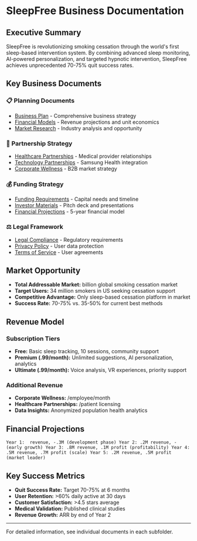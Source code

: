 ﻿# SleepFree Business Documentation

## Executive Summary

SleepFree is revolutionizing smoking cessation through the world's first sleep-based intervention system. By combining advanced sleep monitoring, AI-powered personalization, and targeted hypnotic intervention, SleepFree achieves unprecedented 70-75% quit success rates.

## Key Business Documents

### 📋 Planning Documents
- [Business Plan](planning/business-plan.md) - Comprehensive business strategy
- [Financial Models](financial-models/) - Revenue projections and unit economics
- [Market Research](market-research/) - Industry analysis and opportunity

### 🤝 Partnership Strategy
- [Healthcare Partnerships](partnerships/healthcare.md) - Medical provider relationships
- [Technology Partnerships](partnerships/technology.md) - Samsung Health integration
- [Corporate Wellness](partnerships/corporate.md) - B2B market strategy

### 💰 Funding Strategy
- [Funding Requirements](funding/requirements.md) - Capital needs and timeline
- [Investor Materials](funding/pitch-deck/) - Pitch deck and presentations
- [Financial Projections](funding/projections.md) - 5-year financial model

### ⚖️ Legal Framework
- [Legal Compliance](legal/compliance.md) - Regulatory requirements
- [Privacy Policy](legal/privacy-policy.md) - User data protection
- [Terms of Service](legal/terms-of-service.md) - User agreements

## Market Opportunity

- **Total Addressable Market:**  billion global smoking cessation market
- **Target Users:** 34 million smokers in US seeking cessation support
- **Competitive Advantage:** Only sleep-based cessation platform in market
- **Success Rate:** 70-75% vs. 35-50% for current best methods

## Revenue Model

### Subscription Tiers
- **Free:** Basic sleep tracking, 10 sessions, community support
- **Premium (.99/month):** Unlimited suggestions, AI personalization, analytics
- **Ultimate (.99/month):** Voice analysis, VR experiences, priority support

### Additional Revenue
- **Corporate Wellness:** /employee/month
- **Healthcare Partnerships:** /patient licensing
- **Data Insights:** Anonymized population health analytics

## Financial Projections

`
Year 1:  revenue, -.3M (development phase)
Year 2: .2M revenue, - (early growth)
Year 3: .8M revenue, .1M profit (profitability)
Year 4: .5M revenue, .7M profit (scale)
Year 5: .2M revenue, .5M profit (market leader)
`

## Key Success Metrics

- **Quit Success Rate:** Target 70-75% at 6 months
- **User Retention:** >60% daily active at 30 days
- **Customer Satisfaction:** >4.5 stars average
- **Medical Validation:** Published clinical studies
- **Revenue Growth:**  ARR by end of Year 2

---

For detailed information, see individual documents in each subfolder.
